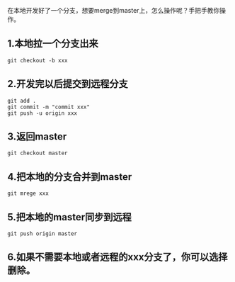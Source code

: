 在本地开发好了一个分支，想要merge到master上，怎么操作呢？手把手教你操作。

## 1.本地拉一个分支出来

```
git checkout -b xxx
```

## 2.开发完以后提交到远程分支

```
git add .
git commit -m "commit xxx"
git push -u origin xxx
```

## 3.返回master

```
git checkout master
```

## 4.把本地的分支合并到master

```
git mrege xxx
```

## 5.把本地的master同步到远程

```
git push origin master
```

## 6.如果不需要本地或者远程的xxx分支了，你可以选择删除。
